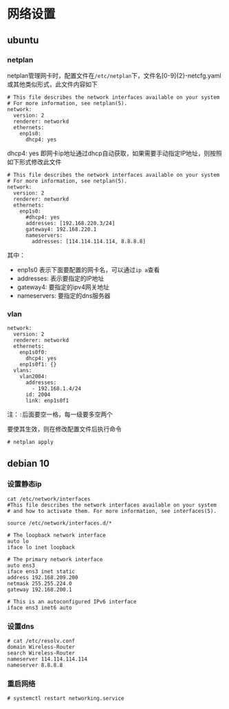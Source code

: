 网络设置
===

## ubuntu
### netplan
netplan管理网卡时，配置文件在`/etc/netplan`下，文件名[0-9]{2}-netcfg.yaml或其他类似形式，此文件内容如下
```
# This file describes the network interfaces available on your system
# For more information, see netplan(5).
network:
  version: 2
  renderer: networkd
  ethernets:
    enp1s0:
      dhcp4: yes
```

dhcp4: yes 即网卡ip地址通过dhcp自动获取，如果需要手动指定IP地址，则按照如下形式修改此文件
```
# This file describes the network interfaces available on your system
# For more information, see netplan(5).
network:
  version: 2
  renderer: networkd
  ethernets:
    enp1s0:
      #dhcp4: yes
      addresses: [192.168.220.3/24]
      gateway4: 192.168.220.1
      nameservers:
        addresses: [114.114.114.114, 8.8.8.8]
```

其中：
* enp1s0 表示下面要配置的网卡名，可以通过`ip a`查看
* addresses: 表示要指定的IP地址
* gateway4: 要指定的ipv4网关地址
* nameservers: 要指定的dns服务器

### vlan
```
network:
  version: 2
  renderer: networkd
  ethernets:
    enp1s0f0:
      dhcp4: yes
    enp1s0f1: {}
  vlans:
    vlan2004:
      addresses:
        - 192.168.1.4/24
      id: 2004
      link: enp1s0f1
```

注：`:`后面要空一格，每一级要多空两个

要使其生效，则在修改配置文件后执行命令
```shell
# netplan apply
```
## debian 10
### 设置静态ip
```
cat /etc/network/interfaces
#This file describes the network interfaces available on your system
# and how to activate them. For more information, see interfaces(5).

source /etc/network/interfaces.d/*

# The loopback network interface
auto lo
iface lo inet loopback

# The primary network interface
auto ens3
iface ens3 inet static
address 192.168.209.200
netmask 255.255.224.0
gateway 192.168.200.1

# This is an autoconfigured IPv6 interface
iface ens3 inet6 auto
```

### 设置dns
```
# cat /etc/resolv.conf 
domain Wireless-Router
search Wireless-Router
nameserver 114.114.114.114
nameserver 8.8.8.8
```

### 重启网络
```
# systemctl restart networking.service
```